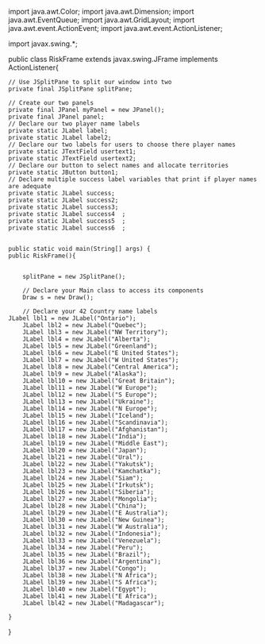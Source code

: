 import java.awt.Color;
import java.awt.Dimension;
import java.awt.EventQueue;
import java.awt.GridLayout;
import java.awt.event.ActionEvent;
import java.awt.event.ActionListener;

import javax.swing.*;

public class RiskFrame extends javax.swing.JFrame implements ActionListener{

	// Use JSplitPane to split our window into two
    private final JSplitPane splitPane;  
    
    // Create our two panels
    private final JPanel myPanel = new JPanel();
    private final JPanel panel; 
    // Declare our two player name labels
    private static JLabel label;
	private static JLabel label2;
	// Declare our two labels for users to choose there player names
	private static JTextField usertext1;
	private static JTextField usertext2;
	// Declare our button to select names and allocate territories
	private static JButton button1;
	// Declare multiple success label variables that print if player names are adequate
	private static JLabel success;
	private static JLabel success2;
	private static JLabel success3;
	private static JLabel success4  ;
	private static JLabel success5  ;
	private static JLabel success6  ;
	

	public static void main(String[] args) {
	public RiskFrame(){
    	
    	
        splitPane = new JSplitPane();
        
        // Declare your Main class to access its components
        Draw s = new Draw();

        // Declare your 42 Country name labels
    JLabel lbl1 = new JLabel("Ontario");
		JLabel lbl2 = new JLabel("Quebec");
		JLabel lbl3 = new JLabel("NW Territory");
		JLabel lbl4 = new JLabel("Alberta");
		JLabel lbl5 = new JLabel("Greenland");
		JLabel lbl6 = new JLabel("E United States");
		JLabel lbl7 = new JLabel("W United States");
		JLabel lbl8 = new JLabel("Central America");
		JLabel lbl9 = new JLabel("Alaska");
		JLabel lbl10 = new JLabel("Great Britain");
		JLabel lbl11 = new JLabel("W Europe");
		JLabel lbl12 = new JLabel("S Europe");
		JLabel lbl13 = new JLabel("Ukraine");
		JLabel lbl14 = new JLabel("N Europe");
		JLabel lbl15 = new JLabel("Iceland");
		JLabel lbl16 = new JLabel("Scandinavia");
		JLabel lbl17 = new JLabel("Afghanistan");
		JLabel lbl18 = new JLabel("India");
		JLabel lbl19 = new JLabel("Middle East");
		JLabel lbl20 = new JLabel("Japan");
		JLabel lbl21 = new JLabel("Ural");
		JLabel lbl22 = new JLabel("Yakutsk");
		JLabel lbl23 = new JLabel("Kamchatka");
		JLabel lbl24 = new JLabel("Siam");
		JLabel lbl25 = new JLabel("Irkutsk");
		JLabel lbl26 = new JLabel("Siberia");
		JLabel lbl27 = new JLabel("Mongolia");
		JLabel lbl28 = new JLabel("China");
		JLabel lbl29 = new JLabel("E Australia");
		JLabel lbl30 = new JLabel("New Guinea");
		JLabel lbl31 = new JLabel("W Australia");
		JLabel lbl32 = new JLabel("Indonesia");
		JLabel lbl33 = new JLabel("Venezuela");
		JLabel lbl34 = new JLabel("Peru");
		JLabel lbl35 = new JLabel("Brazil");
		JLabel lbl36 = new JLabel("Argentina");
		JLabel lbl37 = new JLabel("Congo");
		JLabel lbl38 = new JLabel("N Africa");
		JLabel lbl39 = new JLabel("S Africa");
		JLabel lbl40 = new JLabel("Egypt");
		JLabel lbl41 = new JLabel("E Africa");
		JLabel lbl42 = new JLabel("Madagascar");

	}

}

